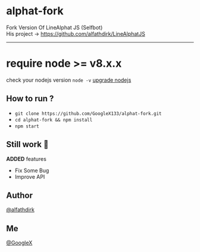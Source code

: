 # alphat-fork
Fork Version Of LineAlphat JS (Selfbot)
<br>His project -> https://github.com/alfathdirk/LineAlphatJS

<hr>

# require node >= v8.x.x
check your nodejs version
`node -v`
[upgrade nodejs](https://google.com/)


How to run ?
------
- `git clone https://github.com/GoogleX133/alphat-fork.git`
- `cd alphat-fork && npm install`
- `npm start`


Still work :construction_worker:
----
**ADDED** features
- Fix Some Bug
- Improve API

Author
------
[@alfathdirk](https://instagram.com/alfathdirk)

Me
------
[@GoogleX](https://fb.me/m.rakha.f)

